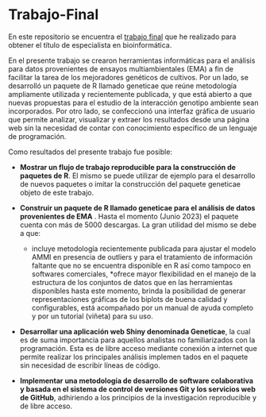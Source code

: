 # Trabajo-Final

En este repositorio se encuentra el [trabajo final](escrito/TrabajoFinal_EBioinformatica_AngeliniJ.pdf) que he realizado para obtener el título de especialista en bioinformática. 

En el presente trabajo se crearon herramientas informáticas para el análisis para datos provenientes de ensayos multiambientales (EMA) a fin de facilitar la tarea de los mejoradores genéticos de cultivos. Por un lado, se desarrolló un paquete de R llamado geneticae que reúne metodologı́a ampliamente utilizada y recientemente publicada, y que está abierto a que nuevas propuestas para el estudio de la interacción genotipo ambiente sean incorporados. Por otro lado, se confeccionó una interfaz gráfica de usuario que permite analizar, visualizar y extraer los resultados desde una página web sin la necesidad de contar con conocimiento especı́fico de un lenguaje de programación.

Como resultados del presente trabajo fue posible:
* **Mostrar un flujo de trabajo reproducible para la construcción de paquetes de R**. El mismo se puede utilizar de ejemplo para el desarrollo de nuevos paquetes o imitar la
construcción del paquete geneticae objeto de este trabajo.

* **Construir un paquete de R llamado geneticae para el análisis de datos provenientes de EMA** . Hasta el momento (Junio 2023) el paquete cuenta con más de 5000 descargas. La gran utilidad del mismo se debe a que:
    * incluye metodologı́a recientemente publicada para ajustar el modelo AMMI en presencia de outliers y para el tratamiento de información faltante que no se encuentra disponible en R ası́ como tampoco en softwares comerciales,
    *ofrece mayor flexibilidad en el manejo de la estructura de los conjuntos de datos que en las herramientas disponibles hasta este momento, brinda la posibilidad de generar representaciones gráficas de los biplots de buena calidad y configurables, está acompañado por un manual de ayuda completo y por un tutorial (viñeta) para su uso.

* **Desarrollar una aplicación web Shiny denominada Geneticae**, la cual es de suma importancia para aquellos analistas no familiarizados con la programación. Esta es de libre
acceso mediante conexión a internet que permite realizar los principales análisis implemen tados en el paquete sin necesidad de escribir lı́neas de código.

* **Implementar una metodologı́a de desarrollo de software colaborativa y basada en el sistema de control de versiones Git y los servicios web de GitHub**, adhiriendo
a los principios de la investigación reproducible y de libre acceso.


